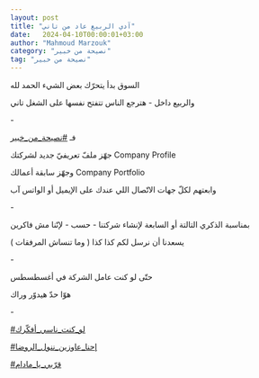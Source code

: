 ```yaml
---
layout: post
title: "آدي الربيع عاد من تاني"
date:   2024-04-10T00:00:01+03:00
author: "Mahmoud Marzouk"
category: "نصيحة من خبير"
tag: "نصيحة من خبير"
---
```



السوق بدأ يتحرّك بعض الشيء الحمد لله

والربيع داخل - هترجع الناس تتفتح نفسها على الشغل
تاني

\-

فـ
[<u>\#نصيحة\_من\_خبير</u>](https://www.facebook.com/hashtag/%D9%86%D8%B5%D9%8A%D8%AD%D8%A9_%D9%85%D9%86_%D8%AE%D8%A8%D9%8A%D8%B1?__eep__=6&__cft__%5b0%5d=AZWlUqwMFP725GK_MuxsCoXvLCghUDwaxxS8_JXHcN0_sF8IgnUyzi7fHS-_pbhb5jwiOMHDuwlCimIxOqbCpkr8-9Bs8dCLvc7YlrKpD01nSAcw4F8TEY_Kfu5zb0GWc8CKAktWkGuUF_U8A41YduXFFWKf-lS2jVqDVBBYIh3Cfh7DphPYD1Cb9N33nzO_XXY&__tn__=*NK-R)

جهّز ملفّ تعريفيّ جديد لشركتك Company Profile

وجهّز سابقة أعمالك Company Portfolio

وابعتهم لكلّ جهات الاتّصال اللي عندك على الإيميل أو الواتس
آب

\-

بمناسبة الذكري التالتة أو السابعة لإنشاء شركتنا - حسب -
لإنّنا مش فاكرين

يسعدنا أن نرسل لكم كذا كذا ( وما تنساش المرفقات )

\-

حتّى لو كنت عامل الشركة في أغسطسطس

هوّا حدّ هيدوّر وراك

\-

[<u>\#لو\_كنت\_ناسي\_أفكّرك</u>](https://www.facebook.com/hashtag/%D9%84%D9%88_%D9%83%D9%86%D8%AA_%D9%86%D8%A7%D8%B3%D9%8A_%D8%A3%D9%81%D9%83%D9%91%D8%B1%D9%83?__eep__=6&__cft__%5b0%5d=AZWlUqwMFP725GK_MuxsCoXvLCghUDwaxxS8_JXHcN0_sF8IgnUyzi7fHS-_pbhb5jwiOMHDuwlCimIxOqbCpkr8-9Bs8dCLvc7YlrKpD01nSAcw4F8TEY_Kfu5zb0GWc8CKAktWkGuUF_U8A41YduXFFWKf-lS2jVqDVBBYIh3Cfh7DphPYD1Cb9N33nzO_XXY&__tn__=*NK-R)

[<u>\#إحنا\_عاوزين\_ننول\_الروضا</u>](https://www.facebook.com/hashtag/%D8%A5%D8%AD%D9%86%D8%A7_%D8%B9%D8%A7%D9%88%D8%B2%D9%8A%D9%86_%D9%86%D9%86%D9%88%D9%84_%D8%A7%D9%84%D8%B1%D9%88%D8%B6%D8%A7?__eep__=6&__cft__%5b0%5d=AZWlUqwMFP725GK_MuxsCoXvLCghUDwaxxS8_JXHcN0_sF8IgnUyzi7fHS-_pbhb5jwiOMHDuwlCimIxOqbCpkr8-9Bs8dCLvc7YlrKpD01nSAcw4F8TEY_Kfu5zb0GWc8CKAktWkGuUF_U8A41YduXFFWKf-lS2jVqDVBBYIh3Cfh7DphPYD1Cb9N33nzO_XXY&__tn__=*NK-R)

[<u>\#قرّبي\_يا\_مادام</u>](https://www.facebook.com/hashtag/%D9%82%D8%B1%D9%91%D8%A8%D9%8A_%D9%8A%D8%A7_%D9%85%D8%A7%D8%AF%D8%A7%D9%85?__eep__=6&__cft__%5b0%5d=AZWlUqwMFP725GK_MuxsCoXvLCghUDwaxxS8_JXHcN0_sF8IgnUyzi7fHS-_pbhb5jwiOMHDuwlCimIxOqbCpkr8-9Bs8dCLvc7YlrKpD01nSAcw4F8TEY_Kfu5zb0GWc8CKAktWkGuUF_U8A41YduXFFWKf-lS2jVqDVBBYIh3Cfh7DphPYD1Cb9N33nzO_XXY&__tn__=*NK-R)
